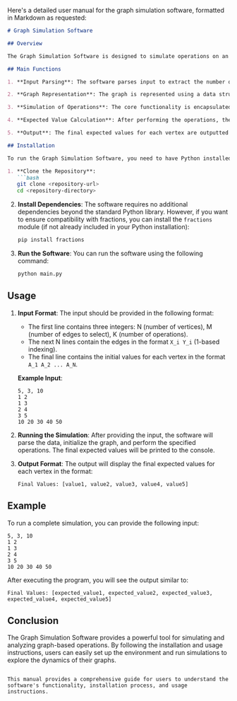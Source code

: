 Here's a detailed user manual for the graph simulation software, formatted in Markdown as requested:

```markdown
# Graph Simulation Software

## Overview

The Graph Simulation Software is designed to simulate operations on an undirected graph based on user-defined parameters. It allows users to perform a series of operations on a graph, updating vertex values based on the arithmetic mean of connected vertices. This software is particularly useful for analyzing graph-based data and understanding the dynamics of value propagation across connected nodes.

## Main Functions

1. **Input Parsing**: The software parses input to extract the number of vertices (N), the number of edges to select in each operation (M), the number of operations to perform (K), the list of edges, and the initial values for each vertex.

2. **Graph Representation**: The graph is represented using a data structure that ensures it is undirected, allowing for bidirectional connections between vertices.

3. **Simulation of Operations**: The core functionality is encapsulated in the `perform_operations` method, which simulates K operations on the graph. It randomly selects edges, calculates the mean of connected vertices, and updates their values accordingly.

4. **Expected Value Calculation**: After performing the operations, the software calculates the expected value for each vertex based on the final values, ensuring the results are represented as fractions.

5. **Output**: The final expected values for each vertex are outputted in a specified format, ensuring they are within the range [0, 10^9 + 6].

## Installation

To run the Graph Simulation Software, you need to have Python installed on your system. Follow these steps to set up the environment:

1. **Clone the Repository**:
   ```bash
   git clone <repository-url>
   cd <repository-directory>
   ```

2. **Install Dependencies**:
   The software requires no additional dependencies beyond the standard Python library. However, if you want to ensure compatibility with fractions, you can install the `fractions` module (if not already included in your Python installation):
   ```bash
   pip install fractions
   ```

3. **Run the Software**:
   You can run the software using the following command:
   ```bash
   python main.py
   ```

## Usage

1. **Input Format**:
   The input should be provided in the following format:
   - The first line contains three integers: N (number of vertices), M (number of edges to select), K (number of operations).
   - The next N lines contain the edges in the format `X_i Y_i` (1-based indexing).
   - The final line contains the initial values for each vertex in the format `A_1 A_2 ... A_N`.

   **Example Input**:
   ```
   5, 3, 10
   1 2
   1 3
   2 4
   3 5
   10 20 30 40 50
   ```

2. **Running the Simulation**:
   After providing the input, the software will parse the data, initialize the graph, and perform the specified operations. The final expected values will be printed to the console.

3. **Output Format**:
   The output will display the final expected values for each vertex in the format:
   ```
   Final Values: [value1, value2, value3, value4, value5]
   ```

## Example

To run a complete simulation, you can provide the following input:

```
5, 3, 10
1 2
1 3
2 4
3 5
10 20 30 40 50
```

After executing the program, you will see the output similar to:

```
Final Values: [expected_value1, expected_value2, expected_value3, expected_value4, expected_value5]
```

## Conclusion

The Graph Simulation Software provides a powerful tool for simulating and analyzing graph-based operations. By following the installation and usage instructions, users can easily set up the environment and run simulations to explore the dynamics of their graphs.
```

This manual provides a comprehensive guide for users to understand the software's functionality, installation process, and usage instructions.